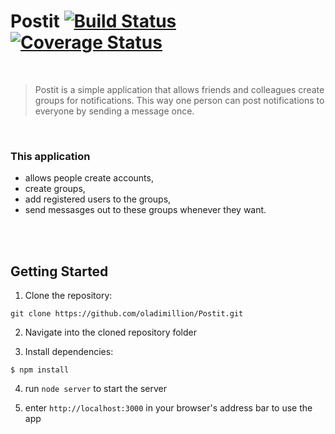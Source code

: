 # Postit      [![Build Status](https://travis-ci.org/oladimillion/Postit.svg?branch=master)](https://travis-ci.org/oladimillion/Postit)      [![Coverage Status](https://coveralls.io/repos/github/oladimillion/Postit/badge.svg)](https://coveralls.io/github/oladimillion/Postit)
<br>

> Postit is a simple application that allows friends 
> and colleagues create groups for notifications.
> This way one person can post notifications to 
> everyone by sending a message once. 

<br>

### This application 
- allows people create accounts, 
- create groups,
- add registered users to the groups, 
- send messasges out to these groups whenever they want.

<br>
<br>

## Getting Started
1. Clone the repository:
```
git clone https://github.com/oladimillion/Postit.git
```
2. Navigate into the cloned repository folder

3. Install dependencies:
```
$ npm install
```
4. run `node server` to start the server

5. enter `http://localhost:3000` in your browser's address bar to use the app